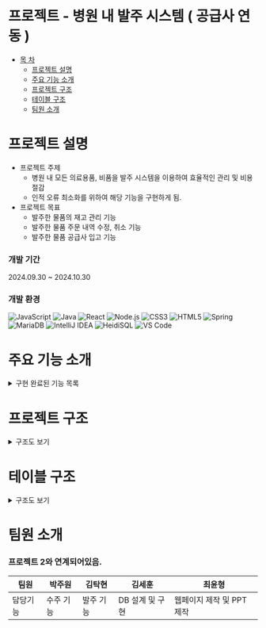 
# 프로젝트 - 병원 내 발주 시스템 ( 공급사 연동 )

* [목 차](#-목-차)
    - [프로젝트 설명](#프로젝트-설명)   
    - [주요 기능 소개](#주요-기능-소개)   
    - [프로젝트 구조](#프로젝트-구조)   
    - [테이블 구조](#테이블-구조)
    - [팀원 소개](#팀원-소개)
 

# 프로젝트 설명
* 프로젝트 주제
    * 병원 내 모든 의료용품, 비품을 발주 시스템을 이용하여 효율적인 관리 및 비용 절감
    * 인적 오류 최소화를 위하여 해당 기능을 구현하게 됨.
* 프로젝트 목표
    * 발주한 물품의 재고 관리 기능
    * 발주한 물품 주문 내역 수정, 취소 기능
    * 발주한 물품 공급사 입고 기능
 

### 개발 기간
2024.09.30 ~ 2024.10.30
 
### 개발 환경
![JavaScript](https://img.shields.io/badge/JavaScript-F7DF1E?style=for-the-badge&logo=javascript&logoColor=black)
![Java](https://img.shields.io/badge/Java-007396?style=for-the-badge&logo=java&logoColor=white)
![React](https://img.shields.io/badge/React-61DAFB?style=for-the-badge&logo=react&logoColor=black)
![Node.js](https://img.shields.io/badge/Node.js-339933?style=for-the-badge&logo=node-dot-js&logoColor=white)
![CSS3](https://img.shields.io/badge/CSS3-1572B6?style=for-the-badge&logo=css3&logoColor=white)
![HTML5](https://img.shields.io/badge/HTML5-E34F26?style=for-the-badge&logo=html5&logoColor=white)
![Spring](https://img.shields.io/badge/Spring-6DB33F?style=for-the-badge&logo=spring&logoColor=white)
![MariaDB](https://img.shields.io/badge/MariaDB-003545?style=for-the-badge&logo=mariadb&logoColor=white)
![IntelliJ IDEA](https://img.shields.io/badge/IntelliJ_IDEA-000000?style=for-the-badge&logo=intellij-idea&logoColor=white)
![HeidiSQL](https://img.shields.io/badge/HeidiSQL-006400?style=for-the-badge&logo=heidisql&logoColor=white)
![VS Code](https://img.shields.io/badge/VS_Code-007ACC?style=for-the-badge&logo=visual-studio-code&logoColor=white)


# 주요 기능 소개
<details><summary>구현 완료된 기능 목록</summary><br>

<details><summary>관리자 로그인 및 재고관리 페이지</summary>
    
![1-1](https://github.com/user-attachments/assets/67306f0e-2db6-41d3-814d-1c96c703edf5)

</details>


<details><summary>신규 물품 등록</summary>
    
![21-1](https://github.com/user-attachments/assets/f6834279-a2f1-436b-9799-6b9f4b61ca03)
![22-2](https://github.com/user-attachments/assets/cc4c2840-0395-421c-b4cc-c79c5afe9bd2)

</details>


<details><summary>발주 신청</summary>
    
![3-1](https://github.com/user-attachments/assets/93a3eb7b-0301-4766-ba5d-edb29679eb5e)

</details>


<details><summary>발주 내역 관리</summary>
    
![4-1](https://github.com/user-attachments/assets/2b20c1c2-40f7-4abb-a166-013d3a9953e7)

</details>

</details>

# 프로젝트 구조
<details><summary>구조도 보기</summary>

```plaintext
src
 ┣ pages
 ┃ ┣ admin
 ┃ ┣ order (다른 프로젝트와 겹침)
 ┃ ┃ ┗ kth
 ┃ ┃ ┃ ┣ ManageSupply.css
 ┃ ┃ ┃ ┣ ManageSupply.js
 ┃ ┃ ┃ ┣ OrderLayout.css
 ┃ ┃ ┃ ┣ OrderLayout.js
 ┃ ┃ ┃ ┣ OrderList.css
 ┃ ┃ ┃ ┣ OrderList.js
 ┃ ┃ ┃ ┣ RegistSupply.css
 ┃ ┃ ┃ ┣ RegistSupply.js
 ┃ ┃ ┃ ┣ RequestOrder.css
 ┃ ┃ ┃ ┗ RequestOrder.js
 ┣ App.css
 ┣ App.js
 ┣ App.test.js
 ┣ index.css
 ┣ index.js
 ┣ logo.svg
 ┣ reportWebVitals.js
 ┣ reset.css
 ┗ setupTests.js
```
</details>



# 테이블 구조
<details><summary>구조도 보기</summary>
    
![테이블 구조](https://github.com/user-attachments/assets/06576686-188e-4b92-a473-2e34688de019)

</details>


# 팀원 소개
### 프로젝트 2와 연계되어있음.
| 팀원    |박주원         | 김탁현              | 김세훈           | 최윤형         |
|---------|--------------------|---------------------|------------------|-----------------|
| 담당기능     | 수주 기능 | 발주 기능 | DB 설계 및 구현 | 웹페이지 제작 및 PPT 제작 |
